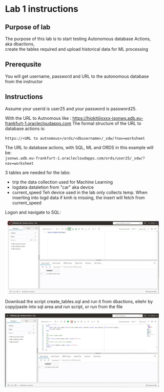 # Lab 1 instructions

## Purpose of lab

The purpose of this lab is to start testing Autonomous database Actions, aka dbactions,  
create the tables required and upload historical data for ML processing

## Prerequsite

You will get username, password and URL to the autonomous database from the instructor  

## Instructions

Assume your userid is user25 and your password is password25.  
  
With the URL to Autnomous like : https://hiokitiiixxxx-jsonws.adb.eu-frankfurt-1.oraclecloudapps.com 
The formal structure of the URL to database actions is:  

`https://<URL to autnomous>/ords/<dbusername>/_sdw/?nav=worksheet`

The URL to database actions, with SQL, ML and ORDS in this example will be:  
`jsonws.adb.eu-frankfurt-1.oraclecloudapps.com/ords/user25/_sdw/?nav=worksheet`

3 tables are needed for the labs:  
 - trip  the data collection used for Machine Learning
- logdata         dataletion from "car" aka device
- current_speed   Teh device used in the lab only collects temp. When inserting into logd data if kmh is missing, the insert will fetch from current_speed

Logon and navigate to SQL:  

![DB Actions](../images/dbactions.JPG)

Download the script create_tables.sql and run it from dbactions, eitehr by copy/paste into 
sql area and run script, or run from the file    
  
![DB Actions](../images/dbactions2.JPG)

